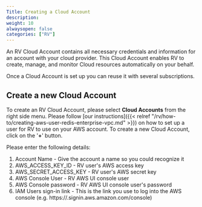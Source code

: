 ```yaml
---
Title: Creating a Cloud Account
description: 
weight: 10
alwaysopen: false
categories: ["RV"]
---
```

An RV Cloud Account contains all necessary credentials and information
for an account with your cloud provider. This Cloud Account enables RV
to create, manage, and monitor Cloud resources automatically on your
behalf.

Once a Cloud Account is set up you can reuse it with several
subscriptions.

## Create a new Cloud Account

To create an RV Cloud Account, please select **Cloud Accounts** from the
right side menu. Please follow [our
instructions]({{< relref "/rv/how-to/creating-aws-user-redis-enterprise-vpc.md" >}})
on how to set up a user for RV to use on your AWS account.
To create a new Cloud Account, click on the '**+**' button.

Please enter the following details:

1. Account Name - Give the account a name so you could recognize it
1. AWS_ACCESS_KEY_ID - RV user's AWS access key
1. AWS_SECRET_ACCESS_KEY - RV user's AWS secret key
1. AWS Console User - RV AWS UI console user
1. AWS Console password - RV AWS UI console user's password
1. IAM Users sign-in link - This is the link you use to log into the
    AWS console (e.g.
    https://<YOUR-ACCOUNT-ID-WITHOUT-HYPHENS>.signin.aws.amazon.com/console)
